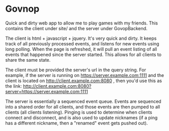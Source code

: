 # Govnop

Quick and dirty web app to allow me to play games with my friends. This contains the client under site/ and the server under GovopBackend.

The client is html + javascript + jquery. It's very quick and dirty. It keeps track of all previously processed events, and listens for new events using long polling. When the page is refreshed, it will pull an event listing of all events that happened since the server started. This allows for all clients to share the same state.

The client must be provided the server's url in the query string. For example, if the server is running on https://server.example.com:1111 and the client is located on http://client.example.com:8080 , then you'd use this as the link: http://client.example.com:8080?server=https://server.example.com:1111

The server is essentially a sequenced event queue. Events are sequenced into a shared order for all clients, and those events are then pumped to all clients (all clients listening). Pinging is used to determine when clients connect and disconnect, and is also used to update nicknames (if a ping has a different nickname, then a "renamed" event gets pushed out).